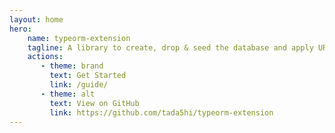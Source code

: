 ```yaml
---
layout: home
hero:
    name: typeorm-extension
    tagline: A library to create, drop & seed the database and apply URL query parameter(s).
    actions:
       - theme: brand
         text: Get Started
         link: /guide/
       - theme: alt
         text: View on GitHub
         link: https://github.com/tada5hi/typeorm-extension
---
```

